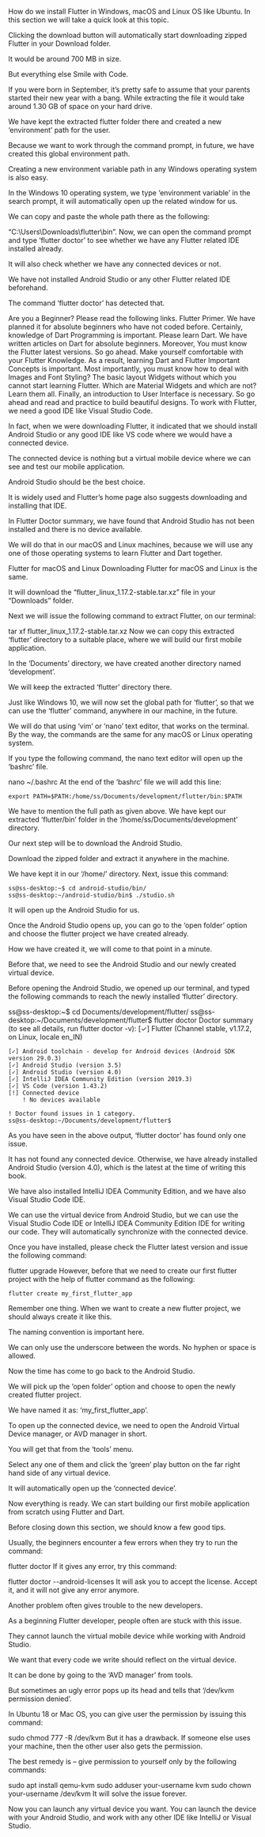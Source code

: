 How do we install Flutter in Windows, macOS and Linux OS like Ubuntu. In this section we will take a quick look at this topic.

Clicking the download button will automatically start downloading zipped Flutter in your Download folder. 

It would be around 700 MB in size. 

But everything else Smile with Code.

If you were born in September, it’s pretty safe to assume that your parents started their new year with a bang.
While extracting the file it would take around 1.30 GB of space on your hard drive. 

We have kept the extracted flutter folder there and created a new ‘environment’ path for the user. 

Because we want to work through the command prompt, in future, we have created this global environment path.

Creating a new environment variable path in any Windows operating system is also easy. 

In the Windows 10 operating system, we type ‘environment variable’ in the search prompt, it will automatically open up the related window for us.

We can copy and paste the whole path there as the following:

“C:\Users\Downloads\flutter\bin”.
Now, we can open the command prompt and type ‘flutter doctor’ to see whether we have any Flutter related IDE installed already. 

It will also check whether we have any connected devices or not.

We have not installed Android Studio or any other Flutter related IDE beforehand. 

The command ‘flutter doctor’ has detected that.

Are you a Beginner? Please read the following links.
Flutter Primer. We have planned it for absolute beginners who have not coded before.
Certainly, knowledge of Dart Programming is important. Please learn Dart. We have written articles on Dart for absolute beginners.
Moreover, You must know the Flutter latest versions. So go ahead. Make yourself comfortable with your Flutter Knowledge.
As a result, learning Dart and Flutter Important Concepts is important.
Most importantly, you must know how to deal with Images and Font Styling?
The basic layout Widgets without which you cannot start learning Flutter.
Which are Material Widgets and which are not? Learn them all.
Finally, an introduction to User Interface is necessary. So go ahead and read and practice to build beautiful designs.
To work with Flutter, we need a good IDE like Visual Studio Code. 

In fact, when we were downloading Flutter, it indicated that we should install Android Studio or any good IDE like VS code where we would have a connected device. 

The connected device is nothing but a virtual mobile device where we can see and test our mobile application.

Android Studio should be the best choice. 

It is widely used and Flutter’s home page also suggests downloading and installing that IDE.

In Flutter Doctor summary, we have found that Android Studio has not been installed and there is no device available.

We will do that in our macOS and Linux machines, because we will use any one of those operating systems to learn Flutter and Dart together.

Flutter for macOS and Linux
Downloading Flutter for macOS and Linux is the same. 

It will download the “flutter_linux_1.17.2-stable.tar.xz” file in your “Downloads” folder. 

Next we will issue the following command to extract Flutter, on our terminal:

tar xf flutter_linux_1.17.2-stable.tar.xz
Now we can copy this extracted ‘flutter’ directory to a suitable place, where we will build our first mobile application. 

In the ‘Documents’ directory, we have created another directory named ‘development’. 

We will keep the extracted ‘flutter’ directory there. 

Just like Windows 10, we will now set the global path for ‘flutter’, so that we can use the ‘flutter’ command, anywhere in our machine, in the future.

We will do that using ‘vim’ or ‘nano’ text editor, that works on the terminal. By the way, the commands are the same for any macOS or Linux operating system.

If you type the following command, the nano text editor will open up the ‘bashrc’ file.

nano ~/.bashrc
At the end of the ‘bashrc’ file we will add this line:


    export PATH=$PATH:/home/ss/Documents/development/flutter/bin:$PATH
We have to mention the full path as given above. We have kept our extracted ‘flutter/bin’ folder in the ‘/home/ss/Documents/development’ directory.

Our next step will be to download the Android Studio. 

Download the zipped folder and extract it anywhere in the machine. 

We have kept it in our ‘/home/’ directory. Next, issue this command:


    ss@ss-desktop:~$ cd android-studio/bin/
    ss@ss-desktop:~/android-studio/bin$ ./studio.sh 
It will open up the Android Studio for us. 

Once the Android Studio opens up, you can go to the ‘open folder’ option and choose the flutter project we have created already. 

How we have created it, we will come to that point in a minute. 

Before that, we need to see the Android Studio and our newly created virtual device.

Before opening the Android Studio, we opened up our terminal, and typed the following commands to reach the newly installed ‘flutter’ directory.

ss@ss-desktop:~$ cd Documents/development/flutter/
    ss@ss-desktop:~/Documents/development/flutter$ flutter doctor
    Doctor summary (to see all details, run flutter doctor -v):
    [✓] Flutter (Channel stable, v1.17.2, on Linux, locale en_IN)
    
    [✓] Android toolchain - develop for Android devices (Android SDK version 29.0.3)
    [✓] Android Studio (version 3.5)
    [✓] Android Studio (version 4.0)
    [✓] IntelliJ IDEA Community Edition (version 2019.3)
    [✓] VS Code (version 1.43.2)
    [!] Connected device
        ! No devices available

    ! Doctor found issues in 1 category.
    ss@ss-desktop:~/Documents/development/flutter$ 
As you have seen in the above output, ‘flutter doctor’ has found only one issue. 

It has not found any connected device. Otherwise, we have already installed Android Studio (version 4.0), which is the latest at the time of writing this book. 

We have also installed IntelliJ IDEA Community Edition, and we have also Visual Studio Code IDE. 

We can use the virtual device from Android Studio, but we can use the Visual Studio Code IDE or IntelliJ IDEA Community Edition IDE for writing our code. They will automatically synchronize with the connected device.

Once you have installed, please check the Flutter latest version and issue the following command:

flutter upgrade
However, before that we need to create our first flutter project with the help of flutter command as the following:


    flutter create my_first_flutter_app
Remember one thing. When we want to create a new flutter project, we should always create it like this. 

The naming convention is important here. 

We can only use the underscore between the words. No hyphen or space is allowed.

Now the time has come to go back to the Android Studio. 

We will pick up the ‘open folder’ option and choose to open the newly created flutter project.

We have named it as: ‘my_first_flutter_app’. 

To open up the connected device, we need to open the Android Virtual Device manager, or AVD manager in short. 

You will get that from the ‘tools’ menu.

Select any one of them and click the ‘green’ play button on the far right hand side of any virtual device. 

It will automatically open up the ‘connected device’.

Now everything is ready. We can start building our first mobile application from scratch using Flutter and Dart.

Before closing down this section, we should know a few good tips. 

Usually, the beginners encounter a few errors when they try to run the command:

flutter doctor
If it gives any error, try this command:

flutter doctor --android-licenses
It will ask you to accept the license. Accept it, and it will not give any error anymore. 

Another problem often gives trouble to the new developers.

As a beginning Flutter developer, people often are stuck with this issue. 

They cannot launch the virtual mobile device while working with Android Studio.

We want that every code we write should reflect on the virtual device. 

It can be done by going to the ‘AVD manager’ from tools. 

But sometimes an ugly error pops up its head and tells that ‘/dev/kvm permission denied’.

In Ubuntu 18 or Mac OS, you can give user the permission by issuing this command:

sudo chmod 777 -R /dev/kvm
But it has a drawback. If someone else uses your machine, then the other user also gets the permission.

The best remedy is – give permission to yourself only by the following commands:

 sudo apt install qemu-kvm
    sudo adduser your-username kvm
    sudo chown your-username /dev/kvm
It will solve the issue forever. 

Now you can launch any virtual device you want. You can launch the device with your Android Studio, and work with any other IDE like IntelliJ or Visual Studio.

